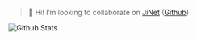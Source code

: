 > 🌱 Hi! I’m looking to collaborate on [JiNet](https://jizi.net) ([Github](https://github.com/ji-net))

![Github Stats](https://github-readme-stats.vercel.app/api?username=guocaoyi&count_private=true&show_icons=true&theme=ayu-mirage&hide=contribs)
